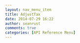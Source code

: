 ```yaml
---
layout: nav_menu_item
title: AdjustTax
date: 2014-07-29 16:22
author: seanrust
comments: true
categories: [API Reference Menu]
---
```


